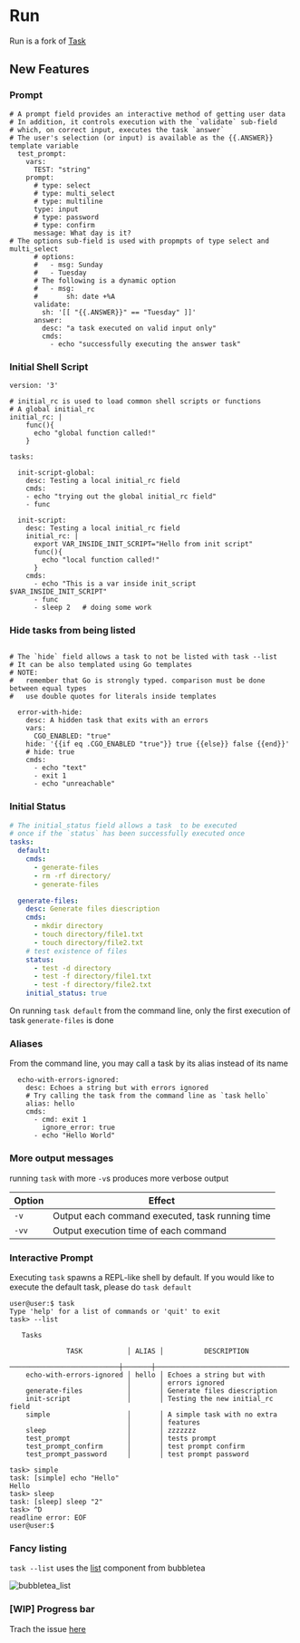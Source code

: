 # Run

Run is a fork of [Task](https://github.com/go-task/task)

## New Features

### Prompt

```
# A prompt field provides an interactive method of getting user data
# In addition, it controls execution with the `validate` sub-field
# which, on correct input, executes the task `answer`
# The user's selection (or input) is available as the {{.ANSWER}} template variable
  test_prompt:
    vars:
      TEST: "string"
    prompt:
      # type: select
      # type: multi_select
      # type: multiline
      type: input
      # type: password
      # type: confirm
      message: What day is it?
# The options sub-field is used with propmpts of type select and multi_select
      # options:
      #   - msg: Sunday
      #   - Tuesday
      # The following is a dynamic option
      #   - msg:
      #       sh: date +%A
      validate:
        sh: '[[ "{{.ANSWER}}" == "Tuesday" ]]'
      answer:
        desc: "a task executed on valid input only"
        cmds:
          - echo "successfully executing the answer task"
```

### Initial Shell Script
```
version: '3'

# initial_rc is used to load common shell scripts or functions
# A global initial_rc
initial_rc: |
    func(){
      echo "global function called!"
    }

tasks:

  init-script-global:
    desc: Testing a local initial_rc field
    cmds:
    - echo "trying out the global initial_rc field"
    - func

  init-script:
    desc: Testing a local initial_rc field
    initial_rc: |
      export VAR_INSIDE_INIT_SCRIPT="Hello from init script"
      func(){
        echo "local function called!"
      }
    cmds:
      - echo "This is a var inside init_script $VAR_INSIDE_INIT_SCRIPT"
      - func
      - sleep 2   # doing some work
```
### Hide tasks from being listed
```

# The `hide` field allows a task to not be listed with task --list
# It can be also templated using Go templates
# NOTE: 
#   remember that Go is strongly typed. comparison must be done between equal types
#   use double quotes for literals inside templates

  error-with-hide:
    desc: A hidden task that exits with an errors
    vars:
      CGO_ENABLED: "true"
    hide: '{{if eq .CGO_ENABLED "true"}} true {{else}} false {{end}}'
    # hide: true
    cmds:
      - echo "text"
      - exit 1
      - echo "unreachable"
  ```
### Initial Status
```yaml
# The initial_status field allows a task  to be executed 
# once if the `status` has been successfully executed once
tasks:
  default:
    cmds:
      - generate-files
      - rm -rf directory/
      - generate-files

  generate-files:
    desc: Generate files diescription
    cmds:
      - mkdir directory
      - touch directory/file1.txt
      - touch directory/file2.txt
    # test existence of files
    status:
      - test -d directory
      - test -f directory/file1.txt
      - test -f directory/file2.txt
    initial_status: true

```
On running `task default` from the command line, only the first execution of task `generate-files` is done
### Aliases
From the command line, you may call a task by its alias instead of its name
```
  echo-with-errors-ignored:
    desc: Echoes a string but with errors ignored
    # Try calling the task from the command line as `task hello`
    alias: hello
    cmds:
      - cmd: exit 1
        ignore_error: true
      - echo "Hello World"
```

### More output messages
running `task` with more `-v`s produces more verbose output

| Option   | Effect    |
|--------------- | --------------- |
| `-v`   | Output each command executed, task running time   |
| `-vv`   | Output execution time of each command |


### Interactive Prompt
Executing `task` spawns a REPL-like shell by default. If you would like to execute the default task, please do `task default`
```
user@user:$ task
Type 'help' for a list of commands or 'quit' to exit 
task> --list

   Tasks                                                                      
                                                                              
              TASK           │ ALIAS │          DESCRIPTION                   
  ───────────────────────────┼───────┼─────────────────────────────────       
    echo-with-errors-ignored │ hello │ Echoes a string but with               
                             │       │ errors ignored                         
    generate-files           │       │ Generate files diescription            
    init-script              │       │ Testing the new initial_rc field         
    simple                   │       │ A simple task with no extra            
                             │       │ features                               
    sleep                    │       │ zzzzzzz                                
    test_prompt              │       │ tests prompt                           
    test_prompt_confirm      │       │ test prompt confirm                    
    test_prompt_password     │       │ test prompt password                   

task> simple
task: [simple] echo "Hello"
Hello
task> sleep
task: [sleep] sleep "2"
task> ^D
readline error: EOF
user@user:$ 
```

### Fancy listing
`task --list` uses the [list](https://github.com/charmbracelet/bubbles#list) component from bubbletea

![bubbletea_list](https://asciinema.org/a/a2BhWmRtXVQLHwDOYKsYOIWfb)

### [WIP] Progress bar
Trach the issue [here](https://github.com/charmbracelet/bubbletea/issues/179)

